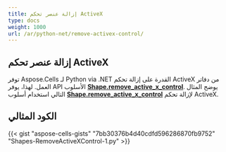 ```yaml
---
title: إزالة عنصر تحكم ActiveX
type: docs
weight: 1000
url: /ar/python-net/remove-activex-control/
---
```


## **إزالة عنصر تحكم ActiveX**

 توفر Aspose.Cells لـ Python via .NET القدرة على إزالة تحكم ActiveX من دفاتر العمل. لهذا، يوفر API الأسلوب [**Shape.remove_active_x_control**](https://reference.aspose.com/cells/python-net/aspose.cells.drawing/shape/remove_active_x_control). يوضح المثال التالي استخدام أسلوب [**Shape.remove_active_x_control**](https://reference.aspose.com/cells/python-net/aspose.cells.drawing/shape/remove_active_x_control) لإزالة تحكم ActiveX.

## **الكود المثالي**

{{< gist "aspose-cells-gists" "7bb30376b4d40cdfd596286870fb9752" "Shapes-RemoveActiveXControl-1.py" >}}
